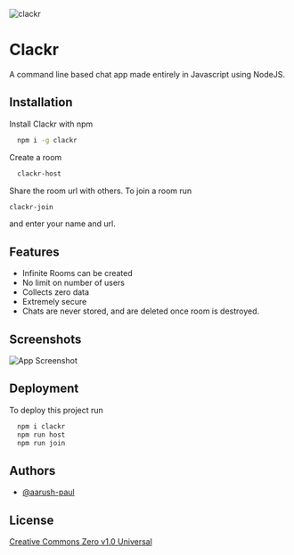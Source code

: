
![clackr](https://dev-to-uploads.s3.amazonaws.com/uploads/articles/th5xamgrr6se0x5ro4g6.png)


# Clackr

A command line based chat app made entirely in Javascript using NodeJS.


## Installation

Install Clackr with npm

```bash
  npm i -g clackr
```

Create a room

```bash
  clackr-host
```
Share the room url with others.
To join a room run

```bash
clackr-join
```
and enter your name and url.
## Features

- Infinite Rooms can be created
- No limit on number of users
- Collects zero data
- Extremely secure
- Chats are never stored, and are deleted once room is destroyed.


## Screenshots

![App Screenshot](https://via.placeholder.com/468x300?text=App+Screenshot+Here)


## Deployment

To deploy this project run

```bash
  npm i clackr
  npm run host
  npm run join
```


## Authors

- [@aarush-paul](https://www.github.com/aarush-paul)


## License

[Creative Commons Zero v1.0 Universal]([https://choosealicense.com/licenses/mit/](https://github.com/aarush-paul/clackr/blob/main/LICENSE)https://github.com/aarush-paul/clackr/blob/main/LICENSE)

